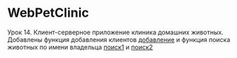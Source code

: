 # WebPetClinic
Урок 14. Клиент-серверное приложение клиника домашних животных. </br>
Добавлены функция добавления клиентов
<a href="https://www.dropbox.com/s/3f07aavjac5s64h/%D0%94%D0%BE%D0%B1%D0%B0%D0%B2%D0%BB%D0%B5%D0%BD%D0%B8%D0%B5.png?dl=0">добавление</a>
и функция поиска животных по имени владельца
<a href="https://www.dropbox.com/s/d7wfebvkla9brsg/%D0%9F%D0%BE%D0%B8%D1%81%D0%BA1.png?dl=0">поиск1</a> и 
<a href="https://www.dropbox.com/s/66qqpgcli1p2ndt/%D0%9F%D0%BE%D0%B8%D1%81%D0%BA2.png?dl=0">поиск2</a>
